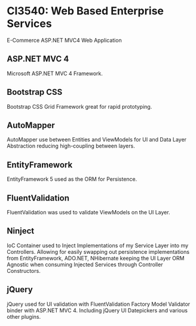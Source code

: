 CI3540: Web Based Enterprise Services
======

E-Commerce ASP.NET MVC4 Web Application

ASP.NET MVC 4
----
Microsoft ASP.NET MVC 4 Framework.

Bootstrap CSS
----
Bootstrap CSS Grid Framework great for rapid prototyping.

AutoMapper
----
AutoMapper use between Entities and ViewModels for UI and Data Layer Abstraction reducing high-coupling between layers.

EntityFramework
----
EntityFramework 5 used as the ORM for Persistence.

FluentValidation
----
FluentValidation was used to validate ViewModels on the UI Layer.

Ninject
----
IoC Container used to Inject Implementations of my Service Layer into my Controllers. Allowing for easily swapping out persistence implementations from EntityFramework, ADO.NET, NHibernate keeping the UI Layer ORM Agnostic when consuming Injected Services through Controller Constructors.

jQuery
----
jQuery used for UI validation with FluentValidation Factory Model Validator binder with ASP.NET MVC 4. Including jQuery UI Datepickers and various other plugins.
